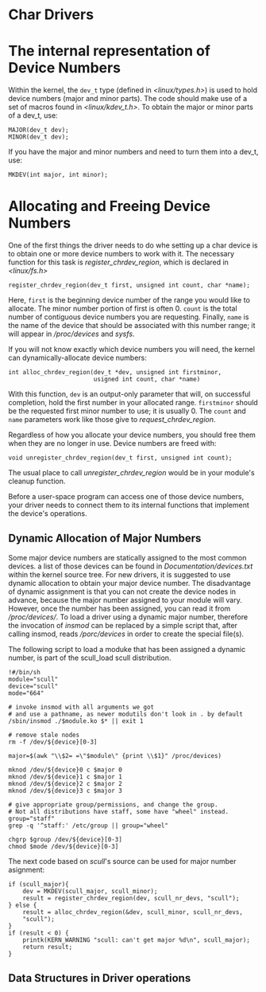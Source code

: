 # Char Drivers

# The internal representation of Device Numbers

Within the kernel, the ```dev_t``` type (defined in *<linux/types.h>*) is used to hold device numbers (major and minor parts).
The code should make use of a set of macros found in *<linux/kdev_t.h>*. To obtain the major or minor parts of a dev_t, use:

```
MAJOR(dev_t dev);
MINOR(dev_t dev);
```

If you have the major and minor numbers and need to turn them into a dev_t, use:

```
MKDEV(int major, int minor);
```

# Allocating and Freeing Device Numbers

One of the first things the driver needs to do whe setting up a char device is to obtain one or more device numbers to work with it. The necessary function for this task is *register_chrdev_region*, which is declared in *<linux/fs.h>*
 
```
register_chrdev_region(dev_t first, unsigned int count, char *name);
```

Here, ```first``` is the beginning device number of the range you would like to allocate. The minor number portion of first is often 0. ```count``` is the total number of contiguous device numbers you are requesting. Finally, ```name``` is the name of the device that should be associated with this number range; it will appear in */proc/devices* and *sysfs*.

If you will not know exactly which device numbers you will need, the kernel can dynamically-allocate device numbers:

```
int alloc_chrdev_region(dev_t *dev, unsigned int firstminor, 
                        usigned int count, char *name)
```

With this function, ```dev``` is an output-only parameter that will, on successful completion, hold the first number in your allocated range. ```firstminor``` should be the requested first minor number to use; it is usually 0. The ```count``` and ```name``` parameters work like those give to *request_chrdev_region*.

Regardless of how you allocate your device numbers, you should free them when they are no longer in use. Device numbers are freed with:

```
void unregister_chrdev_region(dev_t first, unsigned int count);
```

The usual place to call *unregister_chrdev_region* would be in your module's cleanup function.

Before a user-space program can access one of those device numbers, your driver needs to connect them to its internal functions that implement the device's operations.

## Dynamic Allocation of Major Numbers

Some major device numbers are statically assigned to the most common devices. a list of those devices can be found in *Documentation/devices.txt* within the kernel source tree.
For new drivers, it is suggested to use dynamic allocation to obtain your major device number. The disadvantage of dynamic assignment is that you can not create the device nodes in advance, because the major number assigned to your module will vary. However, once the number has been assigned, you can read it from */proc/devices/*.
To load a driver using a dynamic major number, therefore the invocation of *insmod* can be replaced by a simple script that, after calling insmod, reads */porc/devices* in order to create the special file(s).

The following script to load a moduke that has been assigned a dynamic number, is part of the scull_load scull distribution.

```
!#/bin/sh
module="scull"
device="scull"
mode="664"

# invoke insmod with all arguments we got
# and use a pathname, as newer modutils don't look in . by default
/sbin/insmod ./$module.ko $* || exit 1

# remove stale nodes
rm -f /dev/${device}[0-3]

major=$(awk "\\$2= =\"$module\" {print \\$1}" /proc/devices)

mknod /dev/${device}0 c $major 0
mknod /dev/${device}1 c $major 1
mknod /dev/${device}2 c $major 2
mknod /dev/${device}3 c $major 3

# give appropriate group/permissions, and change the group.
# Not all distributions have staff, some have "wheel" instead.
group="staff"
grep -q '^staff:' /etc/group || group="wheel"

chgrp $group /dev/${device}[0-3]
chmod $mode /dev/${device}[0-3]
```

The next code based on *scull*'s source can be used for major number asignment:

```
if (scull_major){
    dev = MKDEV(scull_major, scull_minor);
    result = register_chrdev_region(dev, scull_nr_devs, "scull");
} else {
    result = alloc_chrdev_region(&dev, scull_minor, scull_nr_devs,
    "scull");
}
if (result < 0) {
    printk(KERN_WARNING "scull: can't get major %d\n", scull_major);
    return result;
}
```
## Data Structures in Driver operations
